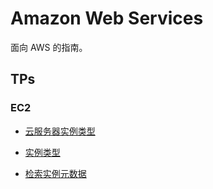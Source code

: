 # Amazon Web Services

面向 AWS 的指南。

## TPs

### EC2

+ [云服务器实例类型](https://aws.amazon.com/cn/ec2/instance-types/)

+ [实例类型](https://docs.aws.amazon.com/zh_cn/AWSEC2/latest/UserGuide/instance-types.html)

+ [检索实例元数据](https://docs.aws.amazon.com/zh_cn/AWSEC2/latest/UserGuide/instancedata-data-retrieval.html)

